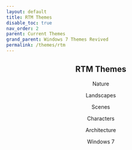 ```yaml
---
layout: default
title: RTM Themes
disable_toc: true
nav_order: 2
parent: Current Themes
grand_parent: Windows 7 Themes Revived
permalink: /themes/rtm
---
```


<h2 align="center">RTM Themes</h2>
<p align="center">Nature</p>
<p align="center">Landscapes</p>
<p align="center">Scenes</p>
<p align="center">Characters</p>
<p align="center">Architecture</p>
<p align="center">Windows 7</p>
